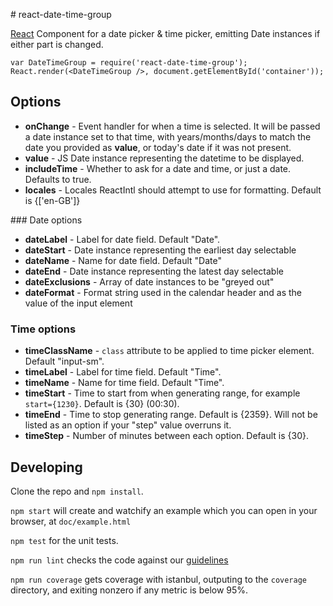 # react-date-time-group

[React](https://facebook.github.io/react/) Component for a date picker & time picker, emitting Date instances if either part is changed.

```
var DateTimeGroup = require('react-date-time-group');
React.render(<DateTimeGroup />, document.getElementById('container'));
```

## Options

- __onChange__ - Event handler for when a time is selected. It will be passed a date instance set to that time, with years/months/days to match the date you provided as __value__, or today's date if it was not present.
- __value__ - JS Date instance representing the datetime to be displayed.
- __includeTime__ - Whether to ask for a date and time, or just a date. Defaults to true.
- __locales__ - Locales ReactIntl should attempt to use for formatting. Default is {['en-GB']}

### Date options

- __dateLabel__ - Label for date field. Default "Date".
- __dateStart__ - Date instance representing the earliest day selectable
- __dateName__ - Name for date field. Default "Date"
- __dateEnd__ - Date instance representing the latest day selectable
- __dateExclusions__ - Array of date instances to be "greyed out"
- __dateFormat__ - Format string used in the calendar header and as the value of the input element

### Time options

- __timeClassName__ - `class` attribute to be applied to time picker element. Default "input-sm".
- __timeLabel__ - Label for time field. Default "Time".
- __timeName__ - Name for time field. Default "Time".
- __timeStart__ - Time to start from when generating range, for example `start={1230}`. Default is {30} (00:30).
- __timeEnd__ - Time to stop generating range. Default is {2359}. Will not be listed as an option if your "step" value overruns it.
- __timeStep__ - Number of minutes between each option. Default is {30}.

## Developing

Clone the repo and `npm install`.

`npm start` will create and watchify an example which you can open in your browser, at `doc/example.html`

`npm test` for the unit tests.

`npm run lint` checks the code against our [guidelines](https://github.com/holidayextras/culture/blob/master/.eslintrc)

`npm run coverage` gets coverage with istanbul, outputing to the `coverage` directory, and exiting nonzero if any metric is below 95%.